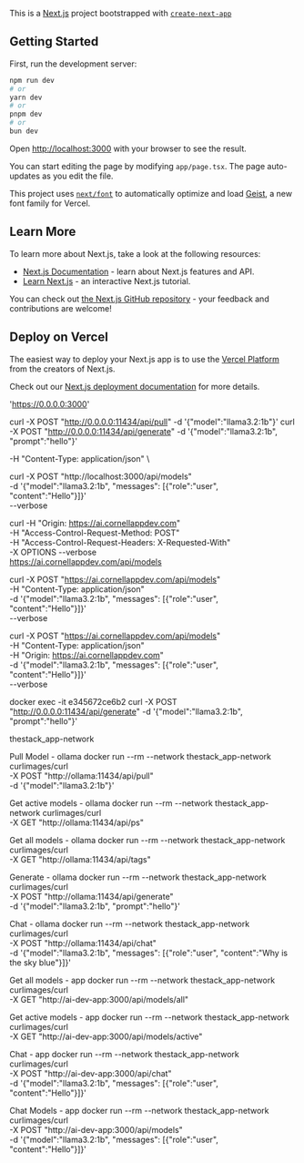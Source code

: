 <!-- TODO: Finish -->

This is a [Next.js](https://nextjs.org) project bootstrapped with [`create-next-app`](https://nextjs.org/docs/app/api-reference/cli/create-next-app)

## Getting Started

First, run the development server:

```bash
npm run dev
# or
yarn dev
# or
pnpm dev
# or
bun dev
```

Open [http://localhost:3000](http://localhost:3000) with your browser to see the result.

You can start editing the page by modifying `app/page.tsx`. The page auto-updates as you edit the file.

This project uses [`next/font`](https://nextjs.org/docs/app/building-your-application/optimizing/fonts) to automatically optimize and load [Geist](https://vercel.com/font), a new font family for Vercel.

## Learn More

To learn more about Next.js, take a look at the following resources:

- [Next.js Documentation](https://nextjs.org/docs) - learn about Next.js features and API.
- [Learn Next.js](https://nextjs.org/learn) - an interactive Next.js tutorial.

You can check out [the Next.js GitHub repository](https://github.com/vercel/next.js) - your feedback and contributions are welcome!

## Deploy on Vercel

The easiest way to deploy your Next.js app is to use the [Vercel Platform](https://vercel.com/new?utm_medium=default-template&filter=next.js&utm_source=create-next-app&utm_campaign=create-next-app-readme) from the creators of Next.js.

Check out our [Next.js deployment documentation](https://nextjs.org/docs/app/building-your-application/deploying) for more details.

'https://0.0.0.0:3000'

curl -X POST "http://0.0.0.0:11434/api/pull" -d '{"model":"llama3.2:1b"}'
curl -X POST "http://0.0.0.0:11434/api/generate" -d '{"model":"llama3.2:1b", "prompt":"hello"}'

-H "Content-Type: application/json" \

curl -X POST "http://localhost:3000/api/models" \
-d '{"model":"llama3.2:1b", "messages": [{"role":"user", "content":"Hello"}]}' \
--verbose

curl -H "Origin: https://ai.cornellappdev.com" \
 -H "Access-Control-Request-Method: POST" \
 -H "Access-Control-Request-Headers: X-Requested-With" \
 -X OPTIONS --verbose \
 https://ai.cornellappdev.com/api/models

curl -X POST "https://ai.cornellappdev.com/api/models" \
-H "Content-Type: application/json" \
-d '{"model":"llama3.2:1b", "messages": [{"role":"user", "content":"Hello"}]}' \
--verbose

curl -X POST "https://ai.cornellappdev.com/api/models" \
-H "Content-Type: application/json" \
-H "Origin: https://ai.cornellappdev.com" \
-d '{"model":"llama3.2:1b", "messages": [{"role":"user", "content":"Hello"}]}' \
--verbose

docker exec -it e345672ce6b2 curl -X POST "http://0.0.0.0:11434/api/generate" -d '{"model":"llama3.2:1b", "prompt":"hello"}'

thestack_app-network

Pull Model - ollama
docker run --rm --network thestack_app-network curlimages/curl \
 -X POST "http://ollama:11434/api/pull" \
 -d '{"model":"llama3.2:1b"}'

Get active models - ollama
docker run --rm --network thestack_app-network curlimages/curl \
 -X GET "http://ollama:11434/api/ps"

Get all models - ollama
docker run --rm --network thestack_app-network curlimages/curl \
 -X GET "http://ollama:11434/api/tags"

Generate - ollama
docker run --rm --network thestack_app-network curlimages/curl \
 -X POST "http://ollama:11434/api/generate" \
 -d '{"model":"llama3.2:1b", "prompt":"hello"}'

Chat - ollama
docker run --rm --network thestack_app-network curlimages/curl \
 -X POST "http://ollama:11434/api/chat" \
 -d '{"model":"llama3.2:1b", "messages": [{"role":"user", "content":"Why is the sky blue"}]}'

Get all models - app
docker run --rm --network thestack_app-network curlimages/curl \
 -X GET "http://ai-dev-app:3000/api/models/all"

Get active models - app
docker run --rm --network thestack_app-network curlimages/curl \
 -X GET "http://ai-dev-app:3000/api/models/active"

Chat - app
docker run --rm --network thestack_app-network curlimages/curl \
 -X POST "http://ai-dev-app:3000/api/chat" \
 -d '{"model":"llama3.2:1b", "messages": [{"role":"user", "content":"Hello"}]}'

Chat Models - app
docker run --rm --network thestack_app-network curlimages/curl \
 -X POST "http://ai-dev-app:3000/api/models" \
 -d '{"model":"llama3.2:1b", "messages": [{"role":"user", "content":"Hello"}]}'
